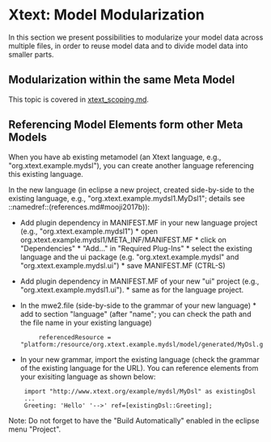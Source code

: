 # Xtext: Model Modularization

In this section we present possibilities to modularize your model
data across multiple files, in order to reuse model data and to divide
model data into smaller parts.

## Modularization within the same Meta Model

This topic is covered in [xtext_scoping.md](xtext_scoping.md).

## Referencing Model Elements form other Meta Models

When you have ab existing metamodel (an Xtext language, e.g., 
"org.xtext.example.mydsl"), you can create another language referencing this
existing language.

In the new language (in eclipse a new project, created side-by-side to the 
existing language, e.g., "org.xtext.example.mydsl1.MyDsl1"; details see
::namedref::(references.md#mooji2017b)):

 * Add plugin dependency in MANIFEST.MF in your new language project 
   (e.g., "org.xtext.example.mydsl1")
       * open org.xtext.example.mydsl1/META_INF/MANIFEST.MF
       * click on "Dependencies" 
       * "Add..." in "Required Plug-Ins"
       * select the existing language and the ui package
         (e.g. "org.xtext.example.mydsl" and "org.xtext.example.mydsl.ui")
       * save MANIFEST.MF (CTRL-S)
 * Add plugin dependency in MANIFEST.MF of your new "ui" project (e.g.,
  "org.xtext.example.mydsl1.ui").
       * same as for the language project.
 * In the mwe2.file (side-by-side to the grammar of your new language)
       * add to section "language" (after "name"; you can check the path and the 
         file name in your existing language)
  
  
            referencedResource = "platform:/resource/org.xtext.example.mydsl/model/generated/MyDsl.genmodel"

 * In your new grammar, import the existing language (check the grammar of 
   the existing language for the URL). You can reference elements from your
   exisiting language as shown below:
 
 
        import "http://www.xtext.org/example/mydsl/MyDsl" as existingDsl
        ...
    	Greeting: 'Hello' '-->' ref=[existingDsl::Greeting];


Note: Do not forget to have the "Build Automatically" enabled in the eclipse 
menu "Project".
